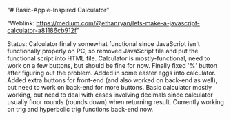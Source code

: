 "# Basic-Apple-Inspired Calculator" 

"Weblink: https://medium.com/@ethanryan/lets-make-a-javascript-calculator-a81186cb912f" 

Status: Calculator finally somewhat functional since JavaScript isn't functionally properly on PC, so removed JavaScript file and put the functional script into HTML file. Calculator is mostly-functional, need to work on a few buttons, but should be fine for now. Finally fixed '%' button after figuring out the problem. Added in some easter eggs into calculator. Added extra buttons for front-end (and also worked on back-end as well), but need to work on back-end for more buttons. Basic calculator mostly working, but need to deal with cases involving decimals since calculator usually floor rounds (rounds down) when returning result. Currently working on trig and hyperbolic trig functions back-end now. 
